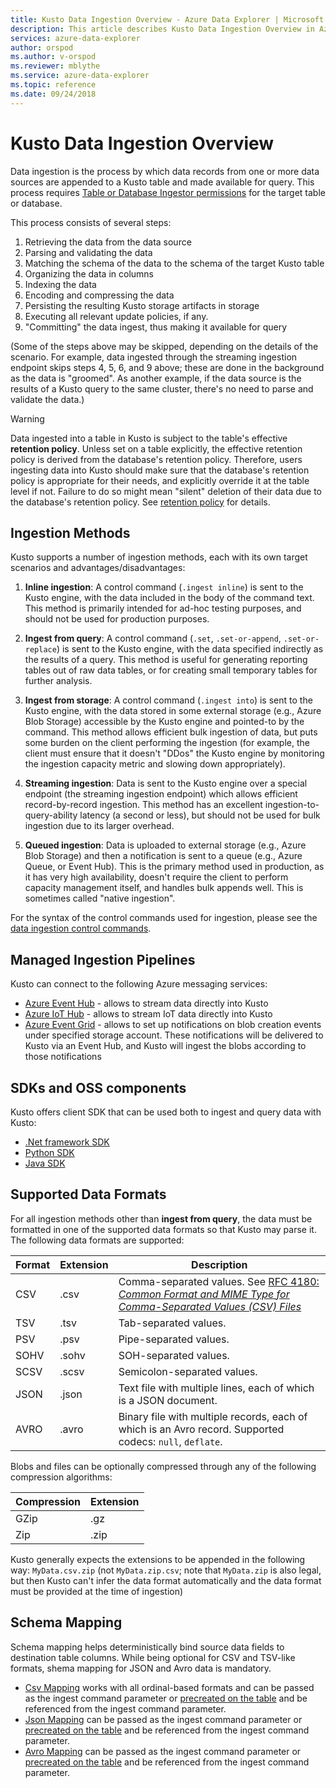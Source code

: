 ```yaml
---
title: Kusto Data Ingestion Overview - Azure Data Explorer | Microsoft Docs
description: This article describes Kusto Data Ingestion Overview in Azure Data Explorer.
services: azure-data-explorer
author: orspod
ms.author: v-orspod
ms.reviewer: mblythe
ms.service: azure-data-explorer
ms.topic: reference
ms.date: 09/24/2018
---
```

# Kusto Data Ingestion Overview

Data ingestion is the process by which data records from one or more data sources
are appended to a Kusto table and made available for query. This process requires
[Table or Database Ingestor permissions](../management/access-control/role-based-authorization.md) for the target
table or database.

This process consists of several steps:

1. Retrieving the data from the data source
2. Parsing and validating the data
3. Matching the schema of the data to the schema of the target Kusto table
4. Organizing the data in columns
5. Indexing the data
6. Encoding and compressing the data
7. Persisting the resulting Kusto storage artifacts in storage
8. Executing all relevant update policies, if any.
9. "Committing" the data ingest, thus making it available for query

(Some of the steps above may be skipped, depending on the details of the scenario.
For example, data ingested through the streaming ingestion endpoint skips steps
4, 5, 6, and 9 above; these are done in the background as the data is "groomed".
As another example, if the data source is the results of a Kusto query to the same
cluster, there's no need to parse and validate the data.)

> [!WARNING]
> Data ingested into a table in Kusto is subject to the table's effective **retention policy**.
> Unless set on a table explicitly, the effective retention policy is derived from
> the database's retention policy. Therefore, users ingesting data into Kusto should make sure
> that the database's retention policy is appropriate for their needs, and explicitly
> override it at the table level if not. Failure to do so might mean "silent" deletion of
> their data due to the database's retention policy. See [retention policy](https://kusto.azurewebsites.net/docs/concepts/retentionpolicy.html)
> for details.

## Ingestion Methods

Kusto supports a number of ingestion methods, each with its own target scenarios
and advantages/disadvantages:

1. **Inline ingestion**: A control command (`.ingest inline`) is sent to the Kusto engine, with the data included
   in the body of the command text. This method is primarily intended for ad-hoc testing
   purposes, and should not be used for production purposes.

2. **Ingest from query**: A control command (`.set`, `.set-or-append`, `.set-or-replace`)
   is sent to the Kusto engine, with the data specified indirectly as the results of a query.
   This method is useful for generating reporting tables out of raw data tables,
   or for creating small temporary tables for further analysis.

3. **Ingest from storage**: A control command (`.ingest into`) is sent to the
   Kusto engine, with the data stored in some external storage (e.g., Azure
   Blob Storage) accessible by the Kusto engine and pointed-to by the command.
   This method allows efficient bulk ingestion of data, but puts some burden on
   the client performing the ingestion (for example, the client must ensure that
   it doesn't "DDos" the Kusto engine by monitoring the ingestion capacity metric
   and slowing down appropriately).

4. **Streaming ingestion**: Data is sent to the Kusto engine over a special endpoint
   (the streaming ingestion endpoint) which allows efficient record-by-record
   ingestion. This method has an excellent ingestion-to-query-ability latency (a second or less),
   but should not be used for bulk ingestion due to its larger overhead.

5. **Queued ingestion**: Data is uploaded to external storage (e.g., Azure Blob
   Storage) and then a notification is sent to a queue (e.g., Azure Queue, or Event Hub).
   This is the primary method used in production, as it has very high availability,
   doesn't require the client to perform capacity management itself, and handles bulk
   appends well. This is sometimes called "native ingestion".



For the syntax of the control commands used for ingestion, please see the [data ingestion control commands](../management/data-ingest.md).



## Managed Ingestion Pipelines

Kusto can connect to the following Azure messaging services:

* [Azure Event Hub](./data-ingestion-eventhub.md) - allows to stream data directly into Kusto
* [Azure IoT Hub](./data-ingestion-eventhub.md) - allows to stream IoT data directly into Kusto
* [Azure Event Grid](./data-ingestion-eventgrid.md) - allows to set up notifications on blob creation events under specified storage account.
    These notifications will be delivered to Kusto via an Event Hub, and Kusto will ingest the blobs according to those notifications

## SDKs and OSS components

Kusto offers client SDK that can be used both to ingest and query data with Kusto:

* [.Net framework SDK](../api/netfx/about-the-sdk.md)
* [Python SDK](../api/python/kusto-python-client-library.md)
* [Java SDK](../api/java/kusto-java-client-library.md)

## Supported Data Formats

For all ingestion methods other than **ingest from query**, the data must be
formatted in one of the supported data formats so that Kusto may parse it.
The following data formats are supported:

|Format|Extension|Description|
|------|---------|-----------|
|CSV   |.csv     |Comma-separated values. See [RFC 4180: _Common Format and MIME Type for Comma-Separated Values (CSV) Files_](https://www.ietf.org/rfc/rfc4180.txt)|
|TSV   |.tsv     |Tab-separated values.|
|PSV   |.psv     |Pipe-separated values.|
|SOHV  |.sohv    |SOH-separated values.|
|SCSV  |.scsv    |Semicolon-separated values.|
|JSON  |.json    |Text file with multiple lines, each of which is a JSON document.|
|AVRO  |.avro    |Binary file with multiple records, each of which is an Avro record. Supported codecs: `null`, `deflate`. |

Blobs and files can be optionally compressed through any of the following compression algorithms:

|Compression|Extension|
|-----------|---------|
|GZip       |.gz      |
|Zip        |.zip     |

Kusto generally expects the extensions to be appended in the following way: `MyData.csv.zip` (not `MyData.zip.csv`; note that `MyData.zip` is also legal, but then Kusto can't infer the data format automatically and the data format must be provided at the time of ingestion)

## Schema Mapping

Schema mapping helps deterministically bind source data fields to destination table columns.
While being optional for CSV and TSV-like formats, shema mapping for JSON and Avro data is mandatory.

* [Csv Mapping](https://kusto.azurewebsites.net/docs/controlCommands/dataingestion.html#csv-mapping) works with all ordinal-based formats and can be passed as the ingest command parameter or [precreated on the table](https://kusto.azurewebsites.net/docs/controlCommands/tables.html#create-ingestion-mapping) and be referenced from the ingest command parameter.
* [Json Mapping](https://kusto.azurewebsites.net/docs/controlCommands/dataingestion.html#json-mapping) can be passed as the ingest command parameter or [precreated on the table](https://kusto.azurewebsites.net/docs/controlCommands/tables.html#create-ingestion-mapping) and be referenced from the ingest command parameter.
* [Avro Mapping](https://kusto.azurewebsites.net/docs/controlCommands/dataingestion.html#avro-mapping) can be passed as the ingest command parameter or [precreated on the table](https://kusto.azurewebsites.net/docs/controlCommands/tables.html#create-ingestion-mapping) and be referenced from the ingest command parameter.